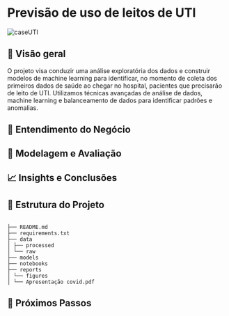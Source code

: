 # Previsão de uso de leitos de UTI

![caseUTI](https://github.com/user-attachments/assets/9c891704-8731-4885-8a32-8c00873772ca)

## 📌 Visão geral
O projeto visa conduzir uma análise exploratória dos dados e construir modelos de machine learning para identificar, no momento de coleta dos primeiros dados de saúde ao chegar no hospital, pacientes que precisarão de leito de UTI. Utilizamos técnicas avançadas de análise de dados, machine learning e balanceamento de dados para identificar padrões e anomalias.

## 💼 Entendimento do Negócio

## 🤖 Modelagem e Avaliação

## 📈 Insights e Conclusões

## 📜 Estrutura do Projeto

```

├── README.md 
├── requirements.txt
├── data
│ ├── processed
│ └── raw
├── models
├── notebooks
├── reports
│ └── figures
│ └── Apresentação covid.pdf
```


## 🚧 Próximos Passos